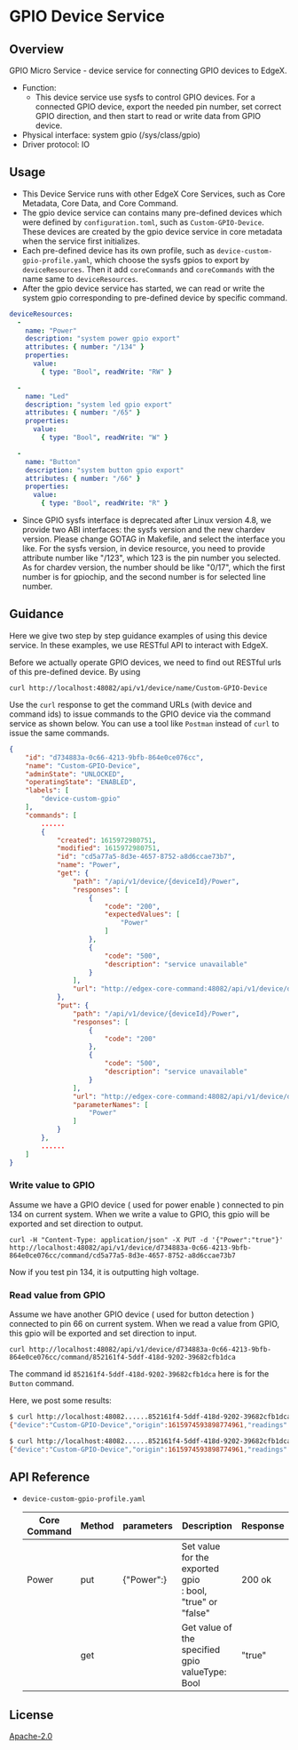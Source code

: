 # GPIO Device Service
## Overview
GPIO Micro Service - device service for connecting GPIO devices to EdgeX.

- Function:
  - This device service use sysfs to control GPIO devices. For a connected GPIO device, export the needed pin number, set correct GPIO direction, and then start to read or write data from GPIO device.
- Physical interface: system gpio (/sys/class/gpio)
- Driver protocol: IO



## Usage
- This Device Service runs with other EdgeX Core Services, such as Core Metadata, Core Data, and Core Command.
- The gpio device service can contains many pre-defined devices which were defined by `configuration.toml`, such as `Custom-GPIO-Device`. These devices are created by the gpio device service in core metadata when the service first initializes. 
- Each pre-defined device has its own profile, such as `device-custom-gpio-profile.yaml`, which choose the sysfs gpios to export by `deviceResources`. Then it add `coreCommands`  and `coreCommands` with the  name same to `deviceResources`.
- After the  gpio device service has started,  we can read or write the system gpio corresponding to pre-defined device by specific command.

```yaml
deviceResources:
  -
    name: "Power"
    description: "system power gpio export"
    attributes: { number: "/134" }
    properties:
      value:
        { type: "Bool", readWrite: "RW" }

  -
    name: "Led"
    description: "system led gpio export"
    attributes: { number: "/65" }
    properties:
      value:
        { type: "Bool", readWrite: "W" }

  -
    name: "Button"
    description: "system button gpio export"
    attributes: { number: "/66" }
    properties:
      value:
        { type: "Bool", readWrite: "R" }
```

- Since GPIO sysfs interface is deprecated after Linux version 4.8, we provide two ABI interfaces: the sysfs version and the new chardev version. Please change GOTAG in Makefile, and select the interface you like. For the sysfs version, in device resource, you need to provide attribute number like  "/123", which 123 is the pin number you selected. As for chardev version, the number should be like "0/17", which the first number is for gpiochip, and the second number is for selected line number. 


## Guidance
Here we give two step by step guidance examples of using this device service. In these examples, we use RESTful API to interact with EdgeX.

Before we actually operate GPIO devices, we need to find out RESTful urls of this pre-defined device. By using

`curl http://localhost:48082/api/v1/device/name/Custom-GPIO-Device`

Use the `curl` response to get the command URLs (with device and command ids) to issue commands to the GPIO device via the command service as shown below. You can use a tool like `Postman` instead of `curl` to issue the same commands.

```json
{
    "id": "d734883a-0c66-4213-9bfb-864e0ce076cc",
    "name": "Custom-GPIO-Device",
    "adminState": "UNLOCKED",
    "operatingState": "ENABLED",
    "labels": [
        "device-custom-gpio"
    ],
    "commands": [
        ......
        {
            "created": 1615972980751,
            "modified": 1615972980751,
            "id": "cd5a77a5-8d3e-4657-8752-a8d6ccae73b7",
            "name": "Power",
            "get": {
                "path": "/api/v1/device/{deviceId}/Power",
                "responses": [
                    {
                        "code": "200",
                        "expectedValues": [
                            "Power"
                        ]
                    },
                    {
                        "code": "500",
                        "description": "service unavailable"
                    }
                ],
                "url": "http://edgex-core-command:48082/api/v1/device/d734883a-0c66-4213-9bfb-864e0ce076cc/command/cd5a77a5-8d3e-4657-8752-a8d6ccae73b7"
            },
            "put": {
                "path": "/api/v1/device/{deviceId}/Power",
                "responses": [
                    {
                        "code": "200"
                    },
                    {
                        "code": "500",
                        "description": "service unavailable"
                    }
                ],
                "url": "http://edgex-core-command:48082/api/v1/device/d734883a-0c66-4213-9bfb-864e0ce076cc/command/cd5a77a5-8d3e-4657-8752-a8d6ccae73b7",
                "parameterNames": [
                    "Power"
                ]
            }
        },
		......
    ]
}
```



### Write value to GPIO
Assume we have a GPIO device ( used for power enable ) connected to pin 134 on current system. When we write a value to GPIO, this gpio will be exported and set direction to output.

```shell
curl -H "Content-Type: application/json" -X PUT -d '{"Power":"true"}' http://localhost:48082/api/v1/device/d734883a-0c66-4213-9bfb-864e0ce076cc/command/cd5a77a5-8d3e-4657-8752-a8d6ccae73b7
```

Now if you test pin 134, it is outputting high voltage.


### Read value from GPIO
Assume we have another GPIO device ( used for button detection ) connected to pin 66 on current system. When we read a value from GPIO, this gpio will be exported and set direction to input.

```shell
curl http://localhost:48082/api/v1/device/d734883a-0c66-4213-9bfb-864e0ce076cc/command/852161f4-5ddf-418d-9202-39682cfb1dca
```

The command id `852161f4-5ddf-418d-9202-39682cfb1dca` here is for the `Button` command.

Here, we post some results:

```bash
$ curl http://localhost:48082......852161f4-5ddf-418d-9202-39682cfb1dca
{"device":"Custom-GPIO-Device","origin":1615974593898774961,"readings":[{"origin":1615974593893644001,"device":"Custom-GPIO-Device","name":"Button","value":"false","valueType":"Bool"}],"EncodedEvent":null}

$ curl http://localhost:48082......852161f4-5ddf-418d-9202-39682cfb1dca
{"device":"Custom-GPIO-Device","origin":1615974593898774961,"readings":[{"origin":1615974593893644001,"device":"Custom-GPIO-Device","name":"Button","value":"true","valueType":"Bool"}],"EncodedEvent":null}
```



## API Reference

- `device-custom-gpio-profile.yaml`

  | Core Command | Method | parameters        | Description                                                  | Response |
  | ------------ | ------ | ----------------- | ------------------------------------------------------------ | -------- |
  | Power        | put    | {"Power":<value>} | Set value for the exported gpio<br/><value>: bool, "true" or "false" | 200 ok   |
  |              | get    |                   | Get value of the specified gpio<br/>valueType: Bool          | "true"   |



## License
[Apache-2.0](LICENSE)

